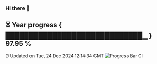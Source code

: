 ### Hi there 👋
⏳ Year progress { █████████████████████████████▁ } 97.95 %
---
⏰ Updated on Tue, 24 Dec 2024 12:14:34 GMT
![Progress Bar CI](https://github.com/Moyi321/Moyi321/workflows/Progress%20Bar%20CI/badge.svg)
